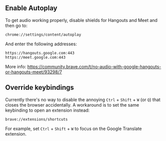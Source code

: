 ## Enable Autoplay

To get audio working properly, disable shields for Hangouts and Meet and then go to:

```
chrome://settings/content/autoplay
```

And enter the following addresses:

```
https://hangouts.google.com:443
https://meet.google.com:443
```

More info: https://community.brave.com/t/no-audio-with-google-hangouts-or-hangouts-meet/93298/7

## Override keybindings

Currently there's no way to disable the annoying `Ctrl` + `Shift` + `W` (or `Q`) that closes the browser accidentally. A workaround is to set the same keybinding to open an extension instead:

```
brave://extensions/shortcuts
```

For example, set `Ctrl` + `Shift` + `W` to focus on the Google Translate extension.
